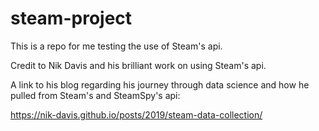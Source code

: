 # steam-project
This is a repo for me testing the use of Steam's api.


Credit to Nik Davis and his brilliant work on using Steam's api.


A link to his blog regarding his journey through data science and
how he pulled from Steam's and SteamSpy's api:


https://nik-davis.github.io/posts/2019/steam-data-collection/

